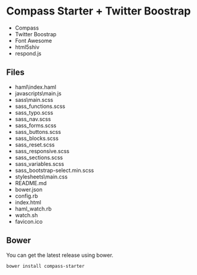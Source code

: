 Compass Starter + Twitter Boostrap
===================================

+ Compass
+ Twitter Boostrap
+ Font Awesome
+ html5shiv
+ respond.js


Files
-----

- haml\index.haml
- javascripts\main.js
- sass\main.scss
- sass\_functions.scss
- sass\_typo.scss
- sass\_nav.scss
- sass\_forms.scss
- sass\_buttons.scss
- sass\_blocks.scss
- sass\_reset.scss
- sass\_responsive.scss
- sass\_sections.scss
- sass\_variables.scss
- sass\_bootstrap-select.min.scss
- stylesheets\main.css
- README.md
- bower.json
- config.rb
- index.html
- haml_watch.rb
- watch.sh
- favicon.ico

Bower
-----

You can get the latest release using bower.

```ssh
bower install compass-starter
```